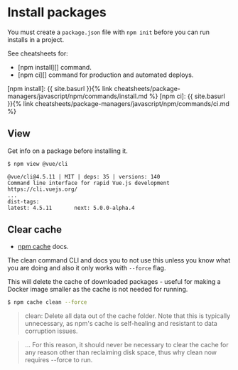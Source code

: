 # Install packages

You must create a `package.json` file with `npm init` before you can run installs in a project.

See cheatsheets for:

- [npm install][] command.
- [npm ci][] command for production and automated deploys.

[npm install]: {{ site.basurl }}{% link cheatsheets/package-managers/javascript/npm/commands/install.md %}
[npm ci]: {{ site.basurl }}{% link cheatsheets/package-managers/javascript/npm/commands/ci.md %}


## View

Get info on a package before installing it.

```sh
$ npm view @vue/cli
```

```
@vue/cli@4.5.11 | MIT | deps: 35 | versions: 140
Command line interface for rapid Vue.js development
https://cli.vuejs.org/
...
dist-tags:
latest: 4.5.11       next: 5.0.0-alpha.4
```


## Clear cache

- [npm cache](https://docs.npmjs.com/cli/v7/commands/npm-cache) docs.

The clean command CLI and docs you to not use this unless you know what you are doing and also it only works with `--force` flag.

This will delete the cache of downloaded packages - useful for making a Docker image smaller as the cache is not needed for running.

```sh
$ npm cache clean --force
```

> clean: Delete all data out of the cache folder. Note that this is typically unnecessary, as npm's cache is self-healing and resistant to data corruption issues.

> ... For this reason, it should never be necessary to clear the cache for any reason other than reclaiming disk space, thus why clean now requires --force to run.
